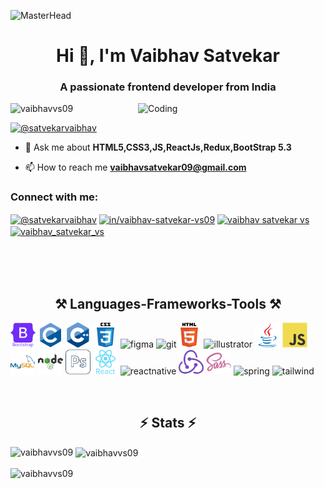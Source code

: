 ![MasterHead](https://i.pinimg.com/originals/00/14/38/0014389ae0ccbd68fd17c8ff040c1cdf.gif)
<h1 align="center">Hi 👋, I'm Vaibhav Satvekar</h1>
<h3 align="center">A passionate frontend developer from India</h3>

<img  align="right" alt="Coding" width="300" src="https://iphtechnologies.org/assets/images/web.gif">

<p align="left"> <img src="https://komarev.com/ghpvc/?username=vaibhavvs09&label=Profile%20views&color=0e75b6&style=flat" alt="vaibhavvs09" /> </p>

<p align="left"> <a href="https://twitter.com/@satvekarvaibhav" target="blank"><img src="https://img.shields.io/twitter/follow/@satvekarvaibhav?logo=twitter&style=for-the-badge" alt="@satvekarvaibhav" /></a> </p>

- 💬 Ask me about **HTML5,CSS3,JS,ReactJs,Redux,BootStrap 5.3**

- 📫 How to reach me **vaibhavsatvekar09@gmail.com**

<h3 align="left">Connect with me:</h3>
<p align="left">
<a href="https://twitter.com/@satvekarvaibhav" target="blank"><img align="center" src="https://raw.githubusercontent.com/rahuldkjain/github-profile-readme-generator/master/src/images/icons/Social/twitter.svg" alt="@satvekarvaibhav" height="30" width="40" /></a>
<a href="https://linkedin.com/in/in/vaibhav-satvekar-vs09" target="blank"><img align="center" src="https://raw.githubusercontent.com/rahuldkjain/github-profile-readme-generator/master/src/images/icons/Social/linked-in-alt.svg" alt="in/vaibhav-satvekar-vs09" height="30" width="40" /></a>
<a href="https://fb.com/vaibhav satvekar vs" target="blank"><img align="center" src="https://raw.githubusercontent.com/rahuldkjain/github-profile-readme-generator/master/src/images/icons/Social/facebook.svg" alt="vaibhav satvekar vs" height="30" width="40" /></a>
<a href="https://instagram.com/vaibhav_satvekar_vs" target="blank"><img align="center" src="https://raw.githubusercontent.com/rahuldkjain/github-profile-readme-generator/master/src/images/icons/Social/instagram.svg" alt="vaibhav_satvekar_vs" height="30" width="40" /></a>
</p>

</br>
</br>
</br>
<h2 align="center">⚒️ Languages-Frameworks-Tools ⚒️</h2>
<p align="left">  <img src="https://raw.githubusercontent.com/devicons/devicon/master/icons/bootstrap/bootstrap-plain-wordmark.svg" alt="bootstrap" width="40" height="40"/>  <img src="https://raw.githubusercontent.com/devicons/devicon/master/icons/c/c-original.svg" alt="c" width="40" height="40"/> <img src="https://raw.githubusercontent.com/devicons/devicon/master/icons/cplusplus/cplusplus-original.svg" alt="cplusplus" width="40" height="40"/> <img src="https://raw.githubusercontent.com/devicons/devicon/master/icons/css3/css3-original-wordmark.svg" alt="css3" width="40" height="40"/> <img src="https://www.vectorlogo.zone/logos/figma/figma-icon.svg" alt="figma" width="40" height="40"/> <img src="https://www.vectorlogo.zone/logos/git-scm/git-scm-icon.svg" alt="git" width="40" height="40"/><img src="https://raw.githubusercontent.com/devicons/devicon/master/icons/html5/html5-original-wordmark.svg" alt="html5" width="40" height="40"/> <img src="https://www.vectorlogo.zone/logos/adobe_illustrator/adobe_illustrator-icon.svg" alt="illustrator" width="40" height="40"/> <img src="https://raw.githubusercontent.com/devicons/devicon/master/icons/java/java-original.svg" alt="java" width="40" height="40"/> <img src="https://raw.githubusercontent.com/devicons/devicon/master/icons/javascript/javascript-original.svg" alt="javascript" width="40" height="40"/> <img src="https://raw.githubusercontent.com/devicons/devicon/master/icons/mysql/mysql-original-wordmark.svg" alt="mysql" width="40" height="40"/> <img src="https://raw.githubusercontent.com/devicons/devicon/master/icons/nodejs/nodejs-original-wordmark.svg" alt="nodejs" width="40" height="40"/> <img src="https://raw.githubusercontent.com/devicons/devicon/master/icons/photoshop/photoshop-line.svg" alt="photoshop" width="40" height="40"/> <img src="https://raw.githubusercontent.com/devicons/devicon/master/icons/react/react-original-wordmark.svg" alt="react" width="40" height="40"/>  <img src="https://reactnative.dev/img/header_logo.svg" alt="reactnative" width="40" height="40"/> <img src="https://raw.githubusercontent.com/devicons/devicon/master/icons/redux/redux-original.svg" alt="redux" width="40" height="40"/> <img src="https://raw.githubusercontent.com/devicons/devicon/master/icons/sass/sass-original.svg" alt="sass" width="40" height="40"/>  <img src="https://www.vectorlogo.zone/logos/springio/springio-icon.svg" alt="spring" width="40" height="40"/> <img src="https://www.vectorlogo.zone/logos/tailwindcss/tailwindcss-icon.svg" alt="tailwind" width="40" height="40"/> </a> </p>

</br>


<h2 align="center">⚡ Stats ⚡</h2>

<p><img align="left" src="https://github-readme-stats.vercel.app/api/top-langs?username=vaibhavvs09&show_icons=true&locale=en&layout=compact" alt="vaibhavvs09" /></p>

<p>&nbsp;<img align="center" src="https://github-readme-stats.vercel.app/api?username=vaibhavvs09&show_icons=true&locale=en" alt="vaibhavvs09" /></p>

<p><img align="center" src="https://github-readme-streak-stats.herokuapp.com/?user=vaibhavvs09&" alt="vaibhavvs09" /></p>
